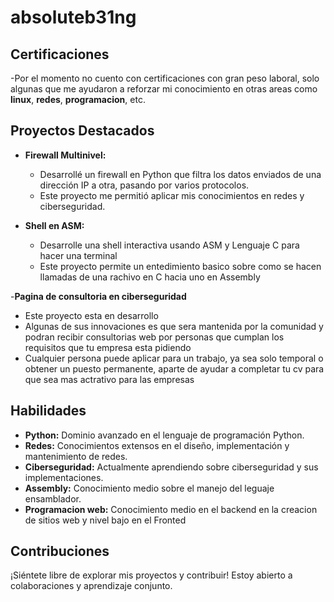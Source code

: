 # absoluteb31ng

## Certificaciones
-Por el momento no cuento con certificaciones con gran peso laboral, solo algunas que me ayudaron a reforzar mi conocimiento en otras areas como 
**linux**, **redes**, **programacion**, etc.

## Proyectos Destacados
- **Firewall Multinivel:**
  - Desarrollé un firewall en Python que filtra los datos enviados de una dirección IP a otra, pasando por varios protocolos.
  - Este proyecto me permitió aplicar mis conocimientos en redes y ciberseguridad.

- **Shell en ASM:**
  - Desarrolle una shell interactiva usando ASM y Lenguaje C para hacer una terminal
  - Este proyecto permite un entedimiento basico sobre como se hacen llamadas de una rachivo en C hacia uno en Assembly

-**Pagina de consultoria en ciberseguridad**
  - Este proyecto esta en desarrollo
  - Algunas de sus innovaciones es que sera mantenida por la comunidad y podran recibir consultorias web por personas que cumplan los requisitos que tu empresa esta pidiendo
  - Cualquier persona puede aplicar para un trabajo, ya sea solo temporal o obtener un puesto permanente, aparte de ayudar a completar tu cv para que sea mas actrativo para las empresas
## Habilidades
- **Python:** Dominio avanzado en el lenguaje de programación Python.
- **Redes:** Conocimientos extensos en el diseño, implementación y mantenimiento de redes.
- **Ciberseguridad:** Actualmente aprendiendo sobre ciberseguridad y sus implementaciones.
- **Assembly:** Conocimiento medio sobre el manejo del leguaje ensamblador.
- **Programacion web:** Conocimiento medio en el backend en la creacion de sitios web y nivel bajo en el Fronted

## Contribuciones
¡Siéntete libre de explorar mis proyectos y contribuir! Estoy abierto a colaboraciones y aprendizaje conjunto.

